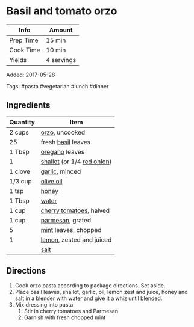 # Basil and tomato orzo

| Info      | Amount     |
| --------- | ---------- |
| Prep Time | 15 min     |
| Cook Time | 10 min     |
| Yields    | 4 servings |

Added: 2017-05-28

Tags: #pasta #vegetarian #lunch #dinner

## Ingredients

| Quantity | Item                                                                                       |
| -------- | ------------------------------------------------------------------------------------------ |
| 2 cups   | [orzo](../_ingredients/orzo.md), uncooked                                                  |
| 25       | fresh [basil](../_ingredients/basil.md) leaves                                             |
| 1 Tbsp   | [oregano](../_ingredients/oregano.md) leaves                                               |
| 1        | [shallot](../_ingredients/shallot.md) (or 1/4 [red onion](../_ingredients/red%20onion.md)) |
| 1 clove  | [garlic](../_ingredients/garlic.md), minced                                                |
| 1/3 cup  | [olive oil](../_ingredients/olive%20oil.md)                                                |
| 1 tsp    | [honey](../_ingredients/honey.md)                                                          |
| 1 Tbsp   | [water](../_ingredients/water.md)                                                          |
| 1 cup    | [cherry tomatoes](../_ingredients/cherry%20tomato.md), halved                              |
| 1 cup    | [parmesan](../_ingredients/parmesan.md), grated                                            |
| 5        | [mint](../_ingredients/mint.md) leaves, chopped                                            |
| 1        | [lemon](../_ingredients/lemon.md), zested and juiced                                       |
|          | [salt](../_ingredients/salt.md)                                                            |

## Directions

1. Cook orzo pasta according to package directions. Set aside.
2. Place basil leaves, shallot, garlic, oil, lemon zest and juice, honey and salt in a blender with water and give it a whiz until blended.
3. Mix dressing into pasta
   1. Stir in cherry tomatoes and Parmesan
   2. Garnish with fresh chopped mint
